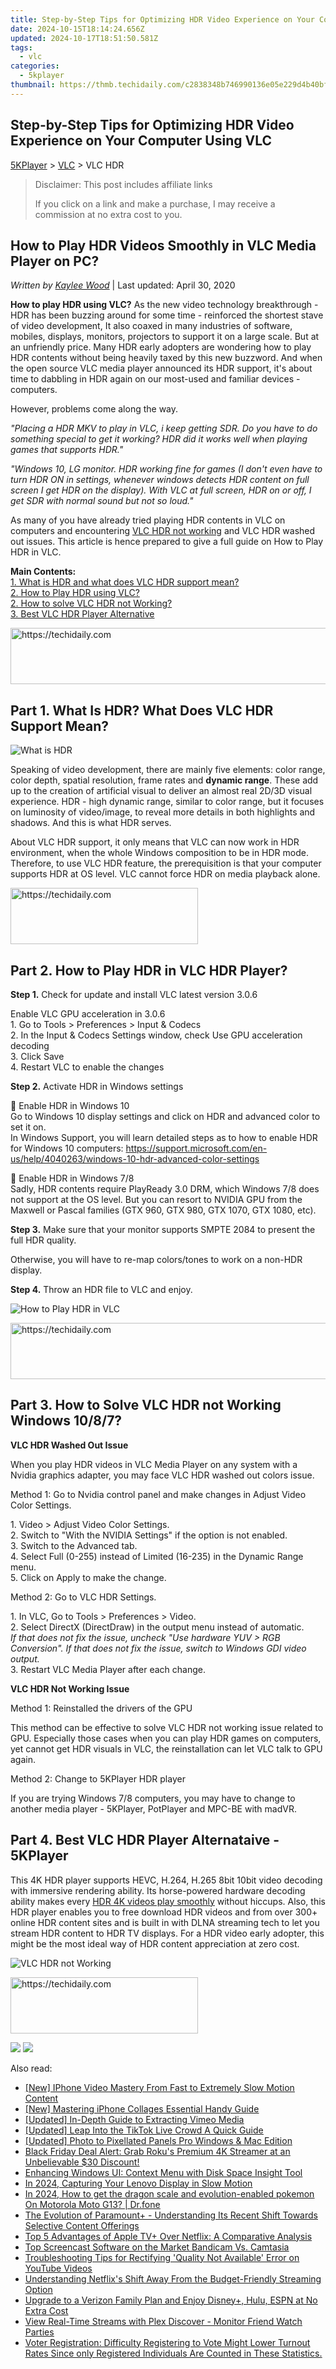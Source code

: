 ```yaml
---
title: Step-by-Step Tips for Optimizing HDR Video Experience on Your Computer Using VLC
date: 2024-10-15T18:14:24.656Z
updated: 2024-10-17T18:51:50.581Z
tags:
  - vlc
categories:
  - 5kplayer
thumbnail: https://thmb.techidaily.com/c2838348b746990136e05e229d4b40bfea769dde8bb07eb48712190cd8997d0c.jpg
---
```


## Step-by-Step Tips for Optimizing HDR Video Experience on Your Computer Using VLC

[5KPlayer](https://tools.techidaily.com/5kplayer/products/) \> [VLC](https://tools.techidaily.com/5kplayer/products/) \> VLC HDR

>  Disclaimer: This post includes affiliate links
>
>  If you click on a link and make a purchase, I may receive a commission at no extra cost to you.
>

## How to Play HDR Videos Smoothly in VLC Media Player on PC?

 _Written by [Kaylee Wood](https://www.quora.com/profile/Amanda-Hu-21)_ | Last updated: April 30, 2020 

**How to play HDR using VLC?**  As the new video technology breakthrough - HDR has been buzzing around for some time - reinforced the shortest stave of video development, It also coaxed in many industries of software, mobiles, displays, monitors, projectors to support it on a large scale. But at an unfriendly price. Many HDR early adopters are wondering how to play HDR contents without being heavily taxed by this new buzzword. And when the open source VLC media player announced its HDR support, it's about time to dabbling in HDR again on our most-used and familiar devices - computers. 

However, problems come along the way.

_"Placing a HDR MKV to play in VLC, i keep getting SDR. Do you have to do something special to get it working? HDR did it works well when playing games that supports HDR."_

_"Windows 10, LG monitor. HDR working fine for games (I don't even have to turn HDR ON in settings, whenever windows detects HDR content on full screen I get HDR on the display). With VLC at full screen, HDR on or off, I get SDR with normal sound but not so loud."_

As many of you have already tried playing HDR contents in VLC on computers and encountering [VLC HDR not working](https://tools.techidaily.com/5kplayer/products/) and VLC HDR washed out issues. This article is hence prepared to give a full guide on How to Play HDR in VLC.

**Main Contents:**  
[1\. What is HDR and what does VLC HDR support mean?](https://tools.techidaily.com/5kplayer/products/)  
[2\. How to Play HDR using VLC?](https://tools.techidaily.com/5kplayer/products/)  
[2\. How to solve VLC HDR not Working?](https://tools.techidaily.com/5kplayer/products/)  
[3\. Best VLC HDR Player Alternative](https://tools.techidaily.com/5kplayer/products/)

<!-- affiliate ads begin -->
<a href="https://ephamedtechinc.pxf.io/c/5597632/2137216/26400" target="_top" id="2137216">
  <img src="//a.impactradius-go.com/display-ad/26400-2137216" border="0" alt="https://techidaily.com" width="728" height="90"/>
</a>
<img height="0" width="0" src="https://ephamedtechinc.pxf.io/i/5597632/2137216/26400" style="position:absolute;visibility:hidden;" border="0" />
<!-- affiliate ads end -->

## Part 1\. What Is HDR? What Does VLC HDR Support Mean?

![What is HDR](https://www.5kplayer.com/vlc/img/hdr-video-development.jpg) 

Speaking of video development, there are mainly five elements: color range, color depth, spatial resolution, frame rates and **dynamic range**. These add up to the creation of artificial visual to deliver an almost real 2D/3D visual experience. HDR - high dynamic range, similar to color range, but it focuses on luminosity of video/image, to reveal more details in both highlights and shadows. And this is what HDR serves. 

About VLC HDR support, it only means that VLC can now work in HDR environment, when the whole Windows composition to be in HDR mode. Therefore, to use VLC HDR feature, the prerequisition is that your computer supports HDR at OS level. VLC cannot force HDR on media playback alone.

<!-- affiliate ads begin -->
<a href="https://laganoo.pxf.io/c/5597632/1657396/16446" target="_top" id="1657396">
  <img src="//a.impactradius-go.com/display-ad/16446-1657396" border="0" alt="https://techidaily.com" width="300" height="90"/>
</a>
<img height="0" width="0" src="https://laganoo.pxf.io/i/5597632/1657396/16446" style="position:absolute;visibility:hidden;" border="0" />
<!-- affiliate ads end -->

## Part 2\. How to Play HDR in VLC HDR Player?

**Step 1.** Check for update and install VLC latest version 3.0.6

Enable VLC GPU acceleration in 3.0.6  
 1\. Go to Tools > Preferences > Input & Codecs  
2\. In the Input & Codecs Settings window, check Use GPU acceleration decoding  
3\. Click Save  
4\. Restart VLC to enable the changes 

**Step 2.** Activate HDR in Windows settings

 Enable HDR in Windows 10  
Go to Windows 10 display settings and click on HDR and advanced color to set it on.  
In Windows Support, you will learn detailed steps as to how to enable HDR for Windows 10 computers: https://support.microsoft.com/en-us/help/4040263/windows-10-hdr-advanced-color-settings

 Enable HDR in Windows 7/8  
Sadly, HDR contents require PlayReady 3.0 DRM, which Windows 7/8 does not support at the OS level. But you can resort to NVIDIA GPU from the Maxwell or Pascal families (GTX 960, GTX 980, GTX 1070, GTX 1080, etc).

**Step 3.** Make sure that your monitor supports SMPTE 2084 to present the full HDR quality.

Otherwise, you will have to re-map colors/tones to work on a non-HDR display. 

**Step 4.** Throw an HDR file to VLC and enjoy.

![How to Play HDR in VLC](https://www.5kplayer.com/vlc/../video-music-player/img/vlc-8k-player.jpg) 

<!-- affiliate ads begin -->
<a href="https://zebaoaffiliateprogram.pxf.io/c/5597632/2137976/21526" target="_top" id="2137976">
  <img src="//a.impactradius-go.com/display-ad/21526-2137976" border="0" alt="https://techidaily.com" width="728" height="90"/>
</a>
<img height="0" width="0" src="https://zebaoaffiliateprogram.pxf.io/i/5597632/2137976/21526" style="position:absolute;visibility:hidden;" border="0" />
<!-- affiliate ads end -->

## Part 3\. How to Solve VLC HDR not Working Windows 10/8/7?

**VLC HDR Washed Out Issue**

When you play HDR videos in VLC Media Player on any system with a Nvidia graphics adapter, you may face VLC HDR washed out colors issue. 

Method 1: Go to Nvidia control panel and make changes in Adjust Video Color Settings.

1\. Video > Adjust Video Color Settings.  
2\. Switch to "With the NVIDIA Settings" if the option is not enabled.  
3\. Switch to the Advanced tab.  
4\. Select Full (0-255) instead of Limited (16-235) in the Dynamic Range menu.  
5\. Click on Apply to make the change.

Method 2: Go to VLC HDR Settings.

1\. In VLC, Go to Tools > Preferences > Video.  
2\. Select DirectX (DirectDraw) in the output menu instead of automatic.  
_If that does not fix the issue, uncheck "Use hardware YUV > RGB Conversion"._ 
_If that does not fix the issue, switch to Windows GDI video output._  
3\. Restart VLC Media Player after each change.

**VLC HDR Not Working Issue**

Method 1: Reinstalled the drivers of the GPU

This method can be effective to solve VLC HDR not working issue related to GPU. Especially those cases when you can play HDR games on computers, yet cannot get HDR visuals in VLC, the reinstallation can let VLC talk to GPU again. 

Method 2: Change to 5KPlayer HDR player

If you are trying Windows 7/8 computers, you may have to change to another media player - 5KPlayer, PotPlayer and MPC-BE with madVR.

## Part 4\. Best VLC HDR Player Alternataive - 5KPlayer

 This 4K HDR player supports HEVC, H.264, H.265 8bit 10bit video decoding with immersive rendering ability. Its horse-powered hardware decoding ability makes every [HDR 4K videos play smoothly](https://tools.techidaily.com/5kplayer/video-music-player/) without hiccups. Also, this HDR player enables you to free download HDR videos and from over 300+ online HDR content sites and is built in with DLNA streaming tech to let you stream HDR content to HDR TV displays. For a HDR video early adopter, this might be the most ideal way of HDR content appreciation at zero cost.

![VLC HDR not Working](https://www.5kplayer.com/vlc/../video-music-player/img/5kplayer-4k.jpg) 

<!-- affiliate ads begin -->
<a href="https://aligracehair.sjv.io/c/5597632/1902319/19272" target="_top" id="1902319">
  <img src="//a.impactradius-go.com/display-ad/19272-1902319" border="0" alt="https://techidaily.com" width="300" height="90"/>
</a>
<img height="0" width="0" src="https://aligracehair.sjv.io/i/5597632/1902319/19272" style="position:absolute;visibility:hidden;" border="0" />
<!-- affiliate ads end -->

[![](https://www.5kplayer.com/vlc/../button/freedownwhitewin.png)](https://tools.techidaily.com/5kplayer/products/) [![](https://www.5kplayer.com/vlc/../button/freedownbackmac.png)](https://tools.techidaily.com/5kplayer/products/)

<ins class="adsbygoogle"
     style="display:block"
     data-ad-format="autorelaxed"
     data-ad-client="ca-pub-7571918770474297"
     data-ad-slot="1223367746"></ins>

<ins class="adsbygoogle"
     style="display:block"
     data-ad-client="ca-pub-7571918770474297"
     data-ad-slot="8358498916"
     data-ad-format="auto"
     data-full-width-responsive="true"></ins>

<span class="atpl-alsoreadstyle">Also read:</span>
<div><ul>
<li><a href="https://extra-skills.techidaily.com/new-iphone-video-mastery-from-fast-to-extremely-slow-motion-content/"><u>[New] IPhone Video Mastery From Fast to Extremely Slow Motion Content</u></a></li>
<li><a href="https://extra-approaches.techidaily.com/new-mastering-iphone-collages-essential-handy-guide/"><u>[New] Mastering iPhone Collages Essential Handy Guide</u></a></li>
<li><a href="https://vimeo-videos.techidaily.com/updated-in-depth-guide-to-extracting-vimeo-media/"><u>[Updated] In-Depth Guide to Extracting Vimeo Media</u></a></li>
<li><a href="https://tiktok-clips.techidaily.com/updated-leap-into-the-tiktok-live-crowd-a-quick-guide/"><u>[Updated] Leap Into the TikTok Live Crowd A Quick Guide</u></a></li>
<li><a href="https://extra-skills.techidaily.com/updated-photo-to-pixellated-panels-pro-windows-and-mac-edition/"><u>[Updated] Photo to Pixellated Panels Pro Windows & Mac Edition</u></a></li>
<li><a href="https://media-tips.techidaily.com/black-friday-deal-alert-grab-rokus-premium-4k-streamer-at-an-unbelievable-30-discount/"><u>Black Friday Deal Alert: Grab Roku's Premium 4K Streamer at an Unbelievable $30 Discount!</u></a></li>
<li><a href="https://win11-tips.techidaily.com/enhancing-windows-ui-context-menu-with-disk-space-insight-tool/"><u>Enhancing Windows UI: Context Menu with Disk Space Insight Tool</u></a></li>
<li><a href="https://visual-screen-recording.techidaily.com/in-2024-capturing-your-lenovo-display-in-slow-motion/"><u>In 2024, Capturing Your Lenovo Display in Slow Motion</u></a></li>
<li><a href="https://android-pokemon-go.techidaily.com/in-2024-how-to-get-the-dragon-scale-and-evolution-enabled-pokemon-on-motorola-moto-g13-drfone-by-drfone-virtual-android/"><u>In 2024, How to get the dragon scale and evolution-enabled pokemon On Motorola Moto G13? | Dr.fone</u></a></li>
<li><a href="https://media-tips.techidaily.com/the-evolution-of-paramountplus-understanding-its-recent-shift-towards-selective-content-offerings/"><u>The Evolution of Paramount+ - Understanding Its Recent Shift Towards Selective Content Offerings</u></a></li>
<li><a href="https://media-tips.techidaily.com/top-5-advantages-of-apple-tvplus-over-netflix-a-comparative-analysis/"><u>Top 5 Advantages of Apple TV+ Over Netflix: A Comparative Analysis</u></a></li>
<li><a href="https://video-screen-grab.techidaily.com/top-screencast-software-on-the-market-bandicam-vs-camtasia/"><u>Top Screencast Software on the Market Bandicam Vs. Camtasia</u></a></li>
<li><a href="https://media-tips.techidaily.com/troubleshooting-tips-for-rectifying-quality-not-available-error-on-youtube-videos/"><u>Troubleshooting Tips for Rectifying 'Quality Not Available' Error on YouTube Videos</u></a></li>
<li><a href="https://media-tips.techidaily.com/understanding-netflixs-shift-away-from-the-budget-friendly-streaming-option/"><u>Understanding Netflix's Shift Away From the Budget-Friendly Streaming Option</u></a></li>
<li><a href="https://media-tips.techidaily.com/upgrade-to-a-verizon-family-plan-and-enjoy-disneyplus-hulu-espn-at-no-extra-cost/"><u>Upgrade to a Verizon Family Plan and Enjoy Disney+, Hulu, ESPN at No Extra Cost</u></a></li>
<li><a href="https://media-tips.techidaily.com/view-real-time-streams-with-plex-discover-monitor-friend-watch-parties/"><u>View Real-Time Streams with Plex Discover - Monitor Friend Watch Parties</u></a></li>
<li><a href="https://media-tips.techidaily.com/voter-registration-difficulty-registering-to-vote-might-lower-turnout-rates-since-only-registered-individuals-are-counted-in-these-statistics/"><u>Voter Registration: Difficulty Registering to Vote Might Lower Turnout Rates Since only Registered Individuals Are Counted in These Statistics.</u></a></li>
</ul></div>

